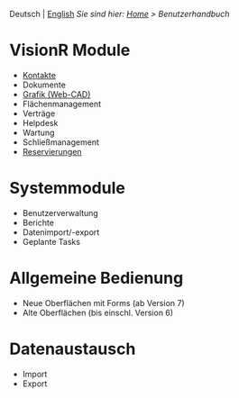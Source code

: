 <!-- TITLE: Benutzerhandbuch -->
<!-- SUBTITLE: Dokumentation der Oberflächen und Module in VisionR für Benutzer -->

Deutsch | [English](/en/user-guide)
*Sie sind hier: [Home](/home) > Benutzerhandbuch*
# VisionR Module
* [Kontakte](/de/modules/contacts)
* Dokumente
* [Grafik (Web-CAD)](/de/modules/graphics)
* Flächenmanagement
* Verträge
* Helpdesk
* Wartung
* Schließmanagement
* [Reservierungen](/de/modules/reservations)
# Systemmodule
* Benutzerverwaltung
* Berichte
* Datenimport/-export
* Geplante Tasks
# Allgemeine Bedienung
* Neue Oberflächen mit Forms (ab Version 7)
* Alte Oberflächen (bis einschl. Version 6)
# Datenaustausch
* Import
* Export